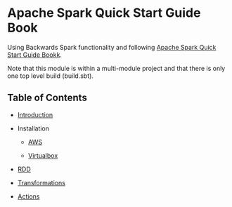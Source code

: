 # Apache Spark Quick Start Guide Book

Using Backwards Spark functionality and following [Apache Spark Quick Start Guide Bookk](https://learning.oreilly.com/library/view/apache-spark-quick).

Note that this module is within a multi-module project and that there is only one top level build (build.sbt).

## Table of Contents

- [Introduction](docs/introduction.md)

- Installation

  - [AWS](docs/installation-aws.md)
  
  - [Virtualbox](docs/installation-virtualbox.md)
  
- [RDD](docs/rdd.md)

- [Transformations](docs/transformations.md)

- [Actions](docs/actions.md)